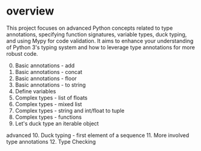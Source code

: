 # overview
This project focuses on advanced Python concepts related to type annotations, specifying function signatures, variable types, duck typing, and using Mypy for code validation. It aims to enhance your understanding of Python 3's typing system and how to leverage type annotations for more robust code.

0. Basic annotations - add
1. Basic annotations - concat
2. Basic annotations - floor
3. Basic annotations - to string
4. Define variables
5. Complex types - list of floats
6. Complex types - mixed list
7. Complex types - string and int/float to tuple
8. Complex types - functions
9. Let's duck type an iterable object

advanced
10. Duck typing - first element of a sequence
11. More involved type annotations
12. Type Checking
